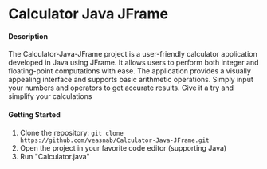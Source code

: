 # Calculator Java JFrame
#### Description
The Calculator-Java-JFrame project is a user-friendly calculator application developed in Java using JFrame. It allows users to perform both integer and floating-point computations with ease. The application provides a visually appealing interface and supports basic arithmetic operations. Simply input your numbers and operators to get accurate results. 
Give it a try and simplify your calculations

#### Getting Started
1. Clone the repository: `git clone https://github.com/veasnab/Calculator-Java-JFrame.git`
2. Open the project in your favorite code editor (supporting Java)
3. Run "Calculator.java"
